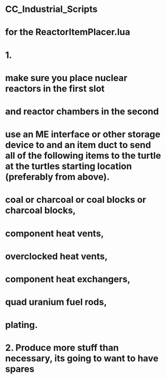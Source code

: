 # CC_Industrial_Scripts

# for the ReactorItemPlacer.lua
#   1.
#   make sure you place nuclear reactors in the first slot
#   and reactor chambers in the second
#   use an ME interface or other storage device to and an item duct to send all of the following items to the turtle at the turtles starting location (preferably from above).
#   coal or charcoal or coal blocks or charcoal blocks, 
#   component heat vents,
#   overclocked heat vents,
#   component heat exchangers,
#   quad uranium fuel rods,
#   plating.
#
#   2. Produce more stuff than necessary, its going to want to have spares
